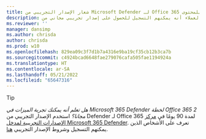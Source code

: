 ```yaml
---
title: شعار الإصدار التجريبي من Microsoft Defender لـ Office 365 لمدة 90 يومًا للمحتوى
description: يعرف العملاء أنه يمكنهم التسجيل للحصول على إصدار تجريبي مجاني من Defender لـ Office 365.
ms.reviewer: ''
manager: dansimp
ms.author: chrisda
author: chrisda
ms.prod: w10
ms.openlocfilehash: 829ea09c3f7d1b7a4316e9ba19cf35cb12b3ca7b
ms.sourcegitcommit: c4924bcad6648fae279076cafa505fae1194924a
ms.translationtype: HT
ms.contentlocale: ar-SA
ms.lasthandoff: 05/21/2022
ms.locfileid: "65647316"
---
```

> [!TIP]
> *هل تعلم أنه يمكنك تجربة الميزات في Microsoft 365 Defender لخطة Office 365 2 مجانا؟* استخدم الإصدار التجريبي من Defender لـ Office 365 لمدة 90 يومًا في [مركز الإصدارات التجريبية لمدخل Microsoft 365 Defender](https://security.microsoft.com/trialHorizontalHub?sku=MDO&ref=DocsRef). تعرف على الأشخاص الذين يمكنهم التسجيل وشروط الإصدار التجريبي [هنا](../office-365-security/try-microsoft-defender-for-office-365.md).
